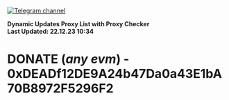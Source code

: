 [![Telegram channel](https://img.shields.io/endpoint?url=https://runkit.io/damiankrawczyk/telegram-badge/branches/master?url=https://t.me/n4z4v0d)](https://t.me/n4z4v0d) 

**Dynamic Updates Proxy List with Proxy Checker**  
**Last Updated: 22.12.23 10:34**

# DONATE (_any evm_) - 0xDEADf12DE9A24b47Da0a43E1bA70B8972F5296F2
